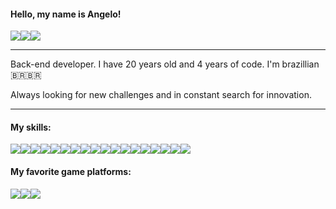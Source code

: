 #### Hello, my name is Angelo!
[<img src="https://img.shields.io/badge/Instagram-E4405F?style=flat-square&logo=instagram&logoColor=white" />](https://instagram.com/angelosoaresz)[<img src="https://img.shields.io/badge/Twitter-%231DA1F2.svg?&style=flat-square&logo=twitter&logoColor=white" />](https://twitter.com/Th3Ang3lo)[<img src="https://img.shields.io/badge/LinkedIn-%230077B5.svg?&style=flat-square&logo=LinkedIn&logoColor=white" />](https://www.linkedin.com/in/angelo-soares-31897517b)

---

Back-end developer. I have 20 years old and 4 years of code. I'm brazillian 🇧🇷🇧🇷

Always looking for new challenges and in constant search for innovation.

---

#### My skills:
<img src="https://img.shields.io/badge/JavaScript-323330?style=flat-square&logo=javascript&logoColor=F7DF1E"><img src="https://img.shields.io/badge/Node.js-43853D?style=flat-square&logo=node.js&logoColor=white"><img src="https://img.shields.io/badge/TypeScript-007ACC?style=flat-square&logo=typescript&logoColor=white"><img src="https://img.shields.io/badge/PHP-777BB4?style=flat-square&logo=php&logoColor=white"><img src="https://img.shields.io/badge/Wordpress-007ACC?style=flat-square&logo=wordpress&logoColor=white"><img src="https://img.shields.io/badge/Express JS-404D59?style=flat-square&logo=express"><img src="https://img.shields.io/badge/Jest-98737E?style=flat-square&logo=jest&logoColor=99424F"><img src="https://img.shields.io/badge/Laravel-FF2D20?style=flat-square&logo=laravel&logoColor=white"><img src="https://img.shields.io/badge/MySQL-00618A?style=flat-square&logo=mysql&logoColor=white"><img src="https://img.shields.io/badge/PostgreSQL-316192?style=flat-square&logo=postgresql&logoColor=white"><img src="https://img.shields.io/badge/MongoDB-4EA94B?style=flat-square&logo=mongodb&logoColor=white"><img src="https://img.shields.io/badge/Amazon_AWS-232F3E?style=flat-square&logo=amazon-aws&logoColor=white"><img src="https://img.shields.io/badge/Git-777777?style=flat-square&logo=git&logoColor=F05033"><img src="https://img.shields.io/badge/Apache%20Kafka-ffffff?style=flat-square&logo=apachekafka&logoColor=black"><img src="https://img.shields.io/badge/Docker-2496ED?style=flat-square&logo=docker&logoColor=white"><img src="https://img.shields.io/badge/Azure%20Devops-323330?style=flat-square&logo=azuredevops&logoColor=blue"><img src="https://img.shields.io/badge/Docker-2496ED?style=flat-square&logo=docker&logoColor=white"><img src="https://img.shields.io/badge/Python-14354C?style=flat-square&logo=python&logoColor=white">

#### My favorite game platforms:
<img src="https://img.shields.io/badge/Xbox-107C10?style=flat-square&logo=xbox&logoColor=white"><img src="https://img.shields.io/badge/Steam-1b2838?style=flat-square&logo=steam&logoColor=white"><img src="https://img.shields.io/badge/Epic%20Games-000000?style=flat-square&logo=epicgames&logoColor=white">
